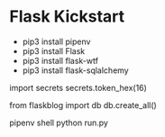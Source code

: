 # Flask Kickstart

* pip3 install pipenv
* pip3 install Flask
* pip3 install flask-wtf
* pip3 install flask-sqlalchemy

import secrets
secrets.token_hex(16)

from flaskblog import db
db.create_all()

pipenv shell
python run.py
